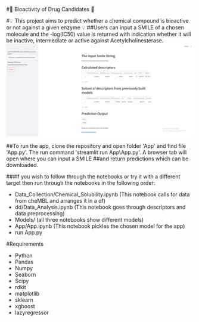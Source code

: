 #🧪 Bioactivity of Drug Candidates 🧪

#💡 This project aims to predict whether a chemical compound is bioactive or not against a given enzyme 💡
##Users can input a SMILE of a chosen molecule and the -log(IC50) value is returned with indication whether it will be inactive, intermediate or active against Acetylcholinesterase.
![Screenshot of App in Browser using Streamlit](./Capture.PNG)

##To run the app, clone the repository and open folder 'App' and find file 'App.py'. The run command 'streamlit run App\App.py'. A browser tab will open where you can input a SMILE ##and return predictions which can be downloaded.

###If you wish to follow through the notebooks or try it with a different target then run through the notebooks in the following order:

- Data_Collection/Chemical_Solubility.ipynb (This notebook calls for data from cheMBL and arranges it in a df)
- dd/Data_Analysis.ipynb (This notebook goes through descriptors and data preprocessing)
- Models/ (all three notebooks show different models)
- App/App.ipynb (This notebook pickles the chosen model for the app)
- run App.py

#Requirements

- Python
- Pandas
- Numpy
- Seaborn
- Scipy
- rdkit
- matplotlib
- sklearn
- xgboost
- lazyregressor
